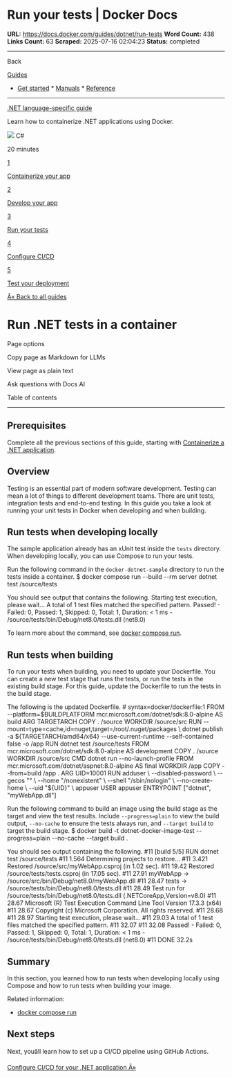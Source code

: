 # Run your tests | Docker Docs

**URL:** https://docs.docker.com/guides/dotnet/run-tests
**Word Count:** 438
**Links Count:** 63
**Scraped:** 2025-07-16 02:04:23
**Status:** completed

---

Back

[Guides](https://docs.docker.com/guides/)

  * [Get started](https://docs.docker.com/get-started/)   * [Manuals](https://docs.docker.com/manuals/)   * [Reference](https://docs.docker.com/reference/)

* * *

[.NET language-specific guide](https://docs.docker.com/guides/dotnet/)

Learn how to containerize .NET applications using Docker.

![](https://cdn.jsdelivr.net/gh/devicons/devicon@latest/icons/csharp/csharp-original.svg) C\#

20 minutes

[1](https://docs.docker.com/guides/dotnet/containerize/)

[Containerize your app](https://docs.docker.com/guides/dotnet/containerize/)

[2](https://docs.docker.com/guides/dotnet/develop/)

[Develop your app](https://docs.docker.com/guides/dotnet/develop/)

[3](https://docs.docker.com/guides/dotnet/run-tests/)

[Run your tests](https://docs.docker.com/guides/dotnet/run-tests/)

[4](https://docs.docker.com/guides/dotnet/configure-ci-cd/)

[Configure CI/CD](https://docs.docker.com/guides/dotnet/configure-ci-cd/)

[5](https://docs.docker.com/guides/dotnet/deploy/)

[Test your deployment](https://docs.docker.com/guides/dotnet/deploy/)

[Â« Back to all guides](https://docs.docker.com/guides/)

# Run .NET tests in a container

Page options

Copy page as Markdown for LLMs

View page as plain text

Ask questions with Docs AI

Table of contents

* * *

## Prerequisites

Complete all the previous sections of this guide, starting with [Containerize a .NET application](https://docs.docker.com/guides/dotnet/containerize/).

## Overview

Testing is an essential part of modern software development. Testing can mean a lot of things to different development teams. There are unit tests, integration tests and end-to-end testing. In this guide you take a look at running your unit tests in Docker when developing and when building.

## Run tests when developing locally

The sample application already has an xUnit test inside the `tests` directory. When developing locally, you can use Compose to run your tests.

Run the following command in the `docker-dotnet-sample` directory to run the tests inside a container.               $ docker compose run --build --rm server dotnet test /source/tests     

You should see output that contains the following.               Starting test execution, please wait...     A total of 1 test files matched the specified pattern.          Passed!  - Failed:     0, Passed:     1, Skipped:     0, Total:     1, Duration: < 1 ms - /source/tests/bin/Debug/net8.0/tests.dll (net8.0)     

To learn more about the command, see [docker compose run](https://docs.docker.com/reference/cli/docker/compose/run/).

## Run tests when building

To run your tests when building, you need to update your Dockerfile. You can create a new test stage that runs the tests, or run the tests in the existing build stage. For this guide, update the Dockerfile to run the tests in the build stage.

The following is the updated Dockerfile.               # syntax=docker/dockerfile:1          FROM --platform=$BUILDPLATFORM mcr.microsoft.com/dotnet/sdk:8.0-alpine AS build     ARG TARGETARCH     COPY . /source     WORKDIR /source/src     RUN --mount=type=cache,id=nuget,target=/root/.nuget/packages \         dotnet publish -a ${TARGETARCH/amd64/x64} --use-current-runtime --self-contained false -o /app     RUN dotnet test /source/tests          FROM mcr.microsoft.com/dotnet/sdk:8.0-alpine AS development     COPY . /source     WORKDIR /source/src     CMD dotnet run --no-launch-profile          FROM mcr.microsoft.com/dotnet/aspnet:8.0-alpine AS final     WORKDIR /app     COPY --from=build /app .     ARG UID=10001     RUN adduser \         --disabled-password \         --gecos "" \         --home "/nonexistent" \         --shell "/sbin/nologin" \         --no-create-home \         --uid "${UID}" \         appuser     USER appuser     ENTRYPOINT ["dotnet", "myWebApp.dll"]

Run the following command to build an image using the build stage as the target and view the test results. Include `--progress=plain` to view the build output, `--no-cache` to ensure the tests always run, and `--target build` to target the build stage.               $ docker build -t dotnet-docker-image-test --progress=plain --no-cache --target build .     

You should see output containing the following.               #11 [build 5/5] RUN dotnet test /source/tests     #11 1.564   Determining projects to restore...     #11 3.421   Restored /source/src/myWebApp.csproj (in 1.02 sec).     #11 19.42   Restored /source/tests/tests.csproj (in 17.05 sec).     #11 27.91   myWebApp -> /source/src/bin/Debug/net8.0/myWebApp.dll     #11 28.47   tests -> /source/tests/bin/Debug/net8.0/tests.dll     #11 28.49 Test run for /source/tests/bin/Debug/net8.0/tests.dll (.NETCoreApp,Version=v8.0)     #11 28.67 Microsoft (R) Test Execution Command Line Tool Version 17.3.3 (x64)     #11 28.67 Copyright (c) Microsoft Corporation.  All rights reserved.     #11 28.68     #11 28.97 Starting test execution, please wait...     #11 29.03 A total of 1 test files matched the specified pattern.     #11 32.07     #11 32.08 Passed!  - Failed:     0, Passed:     1, Skipped:     0, Total:     1, Duration: < 1 ms - /source/tests/bin/Debug/net8.0/tests.dll (net8.0)     #11 DONE 32.2s     

## Summary

In this section, you learned how to run tests when developing locally using Compose and how to run tests when building your image.

Related information:

  * [docker compose run](https://docs.docker.com/reference/cli/docker/compose/run/)

## Next steps

Next, youâll learn how to set up a CI/CD pipeline using GitHub Actions.

[Configure CI/CD for your .NET application Â»](https://docs.docker.com/guides/dotnet/configure-ci-cd/)
